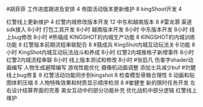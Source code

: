 #胡菲菲 
工作进度跟进及安排   4
帝国活动版本更新维护 8
kingShoot开发  4

红警线上更新维护 4
红警内城修改版本开发  12
中东和越南版本   8
#雷龙灏 
渠道sdk接入   8小时
打包工具开发  8小时
越南版本开发  8小时
中东版本开发  8小时
线上bug修改   8小时
#熊福成 
KINGSHOT的内城生产功能   8
KINGSHOT的内城训练功能   8
红警版本前期流程串联配合        8
#聂成兵 
KingShot内城互动玩法关卡功能               8小时
KingShot内城互动玩法战斗和养成            8小时
红警2内城推格子新增事件                        8小时
红警2内城流程串联                                   8小时
线上版本测试和修改                                  8小时
#张启凡 
伤害字shader动画编写
人物生成避障编写
游戏性能优化
摄像机动画调整
添加士兵减少buf
#刘健 
线上bug修复	8
红警活动功能同步到kingshot	8
检查模型骨骼合理性	8
动画和贴图体积压缩	8
人物特殊效果和材质显示顺序检测	8
#崔健奎 
新的限时任务开发
左右设计结算界面的完善
美女互动中的部分功能补充
优化战机中部分逻辑
红警线上维护
